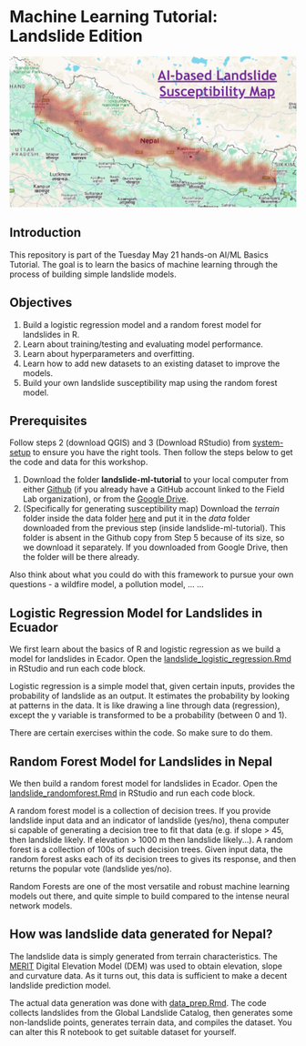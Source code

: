 # Machine Learning Tutorial: Landslide Edition

![Build your own landslide susceptibility map](landslide_susceptibility.png?raw=true)

## Introduction
This repository is part of the Tuesday May 21 hands-on AI/ML Basics Tutorial. The goal is to learn the basics of machine learning through the process of building simple landslide models.

## Objectives

1. Build a logistic regression model and a random forest model for landslides in R.
2. Learn about training/testing and evaluating model performance.
3. Learn about hyperparameters and overfitting.
4. Learn how to add new datasets to an existing dataset to improve the models.
5. Build your own landslide susceptibility map using the random forest model.

## Prerequisites

Follow steps 2 (download QGIS) and 3 (Download RStudio) from [system-setup](https://github.com/UR-Field-Labs/system-setup) to ensure you have the right tools. Then follow the steps below to get the code and data for this workshop.
1. Download the folder **landslide-ml-tutorial** to your local computer from either [Github](https://github.com/UR-Field-Labs/landslide-ml-tutorial) (if you already have a GitHub account linked to the Field Lab organization), or from the [Google Drive](https://drive.google.com/drive/folders/11XUSQZWQIefqJHMgMKilioeeH6wLqmzx?usp=drive_link).
2. (Specifically for generating susceptibility map) Download the *terrain* folder inside the data folder [here](https://drive.google.com/drive/folders/1l_BDZlnwOz8s2z7qVb9rNnJSR0NGSLPH?usp=drive_link) and put it in the *data* folder downloaded from the previous step (inside landslide-ml-tutorial). This folder is absent in the Github copy from Step 5 because of its size, so we download it separately. If you downloaded from Google Drive, then the folder will be there already.

Also think about what you could do with this framework to pursue your own questions - a wildfire model, a pollution model, ... ...

## Logistic Regression Model for Landslides in Ecuador 

We first learn about the basics of R and logistic regression as we build a model for landslides in Ecador. Open the [landslide_logistic_regression.Rmd](landslide_logistic_regression.Rmd) in RStudio and run each code block.

Logistic regression is a simple model that, given certain inputs, provides the probability of landslide as an output. It estimates the probability by looking at patterns in the data. It is like drawing a line through data (regression), except the y variable is transformed to be a probability (between 0 and 1).

There are certain exercises within the code. So make sure to do them.

## Random Forest Model for Landslides in Nepal 

We then build a random forest model for landslides in Ecador. Open the [landslide_randomforest.Rmd](landslide_randomforest.Rmd) in RStudio and run each code block.

A random forest model is a collection of decision trees. If you provide landslide input data and an indicator of landslide (yes/no), thena computer si capable of generating a decision tree to fit that data (e.g. if slope > 45, then landslide likely. If elevation > 1000 m then landslide likely...). A random forest is a collection of 100s of such decision trees. Given input data, the random forest asks each of its decision trees to gives its response, and then returns the popular vote (landslide yes/no).

Random Forests are one of the most versatile and robust machine learning models out there, and quite simple to build compared to the intense neural network models.

## How was landslide data generated for Nepal?

The landslide data is simply generated from terrain characteristics. The [MERIT](https://hydro.iis.u-tokyo.ac.jp/~yamadai/MERIT_DEM/) Digital Elevation Model (DEM) was used to obtain elevation, slope and curvature data. As it turns out, this data is sufficient to make a decent landslide prediction model.

The actual data generation was done with [data_prep.Rmd](data_prep.Rmd). The code collects landslides from the Global Landslide Catalog, then generates some non-landslide points, generates terrain data, and compiles the dataset. You can alter this R notebook to get suitable dataset for yourself.

